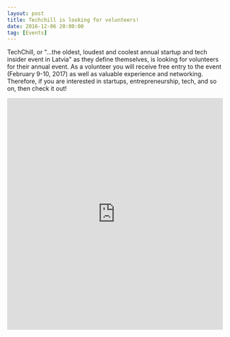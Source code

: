```yaml
---
layout: post
title: Techchill is looking for volunteers!
date: 2016-12-06 20:00:00
tag: [Events]
---
```


TechChill, or "...the oldest, loudest and coolest annual startup and tech insider event in Latvia" as they define themselves, is looking for volunteers for their annual event.
As a volunteer you will receive free entry to the event (February 9-10, 2017) as well as valuable experience and networking.
Therefore, if you are interested in startups, entrepreneurship, tech, and so on, then check it out!

<iframe src="https://www.facebook.com/plugins/post.php?href=https%3A%2F%2Fwww.facebook.com%2FtechchillHQ%2Fposts%2F1247445778660215&width=500" width="100%" height="540" style="border:none;overflow:hidden" scrolling="no" frameborder="0" allowTransparency="true"></iframe>